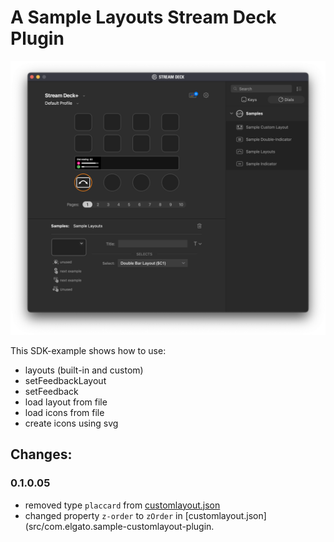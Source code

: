 # A Sample Layouts Stream Deck Plugin

![Screenshot](screenshot.png)

This SDK-example shows how to use:
- layouts (built-in and custom)
- setFeedbackLayout
- setFeedback
- load layout from file
- load icons from file
- create icons using svg

## Changes:
### 0.1.0.05
- removed type `placcard` from [customlayout.json](src/com.elgato.sample-customlayout-plugin.sdPlugin/layout/customlayout.json)
- changed property `z-order` to `zOrder` in [customlayout.json](src/com.elgato.sample-customlayout-plugin.

